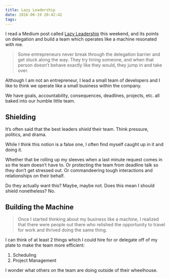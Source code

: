 ```yaml
---
title: Lazy Leadership
date: 2016-06-19 20:42:42
tags:
---
```


I read a Medium post called [Lazy Leadership](https://medium.com/the-modern-team/lazy-leadership-8ba19e34f959) this weekend, and its points on delegation and build a team which operates like a machine resonated with me.

> Some entrepreneurs never break through the delegation barrier and get stuck along the way. They try hiring someone, and when that person doesn’t behave exactly like they would, they jump in and take over.

Although I am not an entrepreneur, I lead a small team of developers and I like to think we operate like a small business within the company.

We have goals, accountability, consequences, deadlines, projects, etc. all baked into our humble little team.

## Shielding

It’s often said that the best leaders _shield_ their team. Think pressure, politics, and drama.

While I think this notion is a false one, I often find myself caught up in it and doing it.

Whether that be rolling up my sleeves when a last minute request comes in so the team doesn’t have to. Or protecting the team from deadline talk so they don’t get stressed out. Or commandeering tough interactions and relationships on their behalf.

Do they actually want this? Maybe, maybe not. Does this mean I should shield nonetheless? No.

## Building the Machine

> Once I started thinking about my business like a machine, I realized that there were people out there who relished the opportunity to travel for work and thrived doing the same thing. 

I can think of at least 2 things which I could hire for or delegate off of my plate to make the team more efficient:

1. Scheduling
2. Project Management

I wonder what others on the team are doing outside of their wheelhouse.

